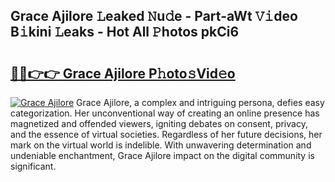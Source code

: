 ## Grace Ajilore 𝙻eaked 𝙽u𝚍e - Part-aWt 𝚅𝚒deo B𝚒kini 𝙻eaks - Hot All 𝙿hotos pkCi6

# <h2><a href="http://ld3ozrv.urlbe.top/?page=Grace+Ajilore">🔗🔗👉👉 Grace Ajilore P𝚑oto𝚜Vid𝚎o</a></h2>

[![Grace Ajilore](https://i.imgur.com/eBuTRDB.gif)](http://ld3ozrv.urlbe.top/?page=Grace+Ajilore)
Grace Ajilore, a complex and intriguing persona, defies easy categorization. Her unconventional way of creating an online presence has magnetized and offended viewers, igniting debates on consent, privacy, and the essence of virtual societies. Regardless of her future decisions, her mark on the virtual world is indelible. With unwavering determination and undeniable enchantment, Grace Ajilore impact on the digital community is significant.
